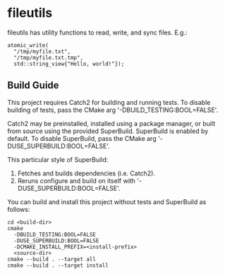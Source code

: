 # fileutils

fileutils has utility functions to read, write, and sync files. E.g.:

```
atomic_write(
  "/tmp/myfile.txt",
  "/tmp/myfile.txt.tmp",
  std::string_view{"Hello, world!"});
```

## Build Guide

This project requires Catch2 for building and running tests. To disable building of tests, pass the CMake arg '-DBUILD_TESTING:BOOL=FALSE'.

Catch2 may be preinstalled, installed using a package manager, or built from source using the provided SuperBuild. SuperBuild is enabled by default. To disable SuperBuild, pass the CMake arg '-DUSE_SUPERBUILD:BOOL=FALSE'.

This particular style of SuperBuild:
  1. Fetches and builds dependencies (i.e. Catch2).
  2. Reruns configure and build on itself with '-DUSE_SUPERBUILD:BOOL=FALSE'.

You can build and install this project without tests and SuperBuild as follows:
```
cd <build-dir>
cmake
  -DBUILD_TESTING:BOOL=FALSE
  -DUSE_SUPERBUILD:BOOL=FALSE
  -DCMAKE_INSTALL_PREFIX=<install-prefix>
  <source-dir>
cmake --build . --target all
cmake --build . --target install
```
